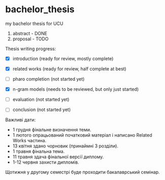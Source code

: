 # bachelor_thesis
my bachelor thesis for UCU

1. abstract - DONE
2. proposal - TODO

Thesis writing progress:

- [x] introduction (ready for review, mostly complete)
- [x] related works (ready for review, half complete at best)
- [ ] pharo completion (not started yet)
- [x] n-gram models (needs to be reviewed, but only just started)
- [ ] evaluation (not started yet)
- [ ] conclusion (not started yet)


Важливі дати:

- 1 грудня фінальне визначення теми.
- 1 лютого опрацьований початковий матеріал і написано Related Works частина.
- 13 квітня здано чорновик (принаймні 3 розділи).
- 1 травня фінальна тема.
- 11 травня здача фінальної версії диплому.
- 1-12 червня захисти дипломів.

Щотижня у другому семестрі буде проходити бакалаврський семінар.
